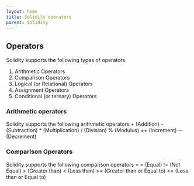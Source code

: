 ```yaml
---
layout: home
title: Solidity operators
parent: Solidity
---
```


## Operators

Solidity supports the following types of operators.

1. Arithmetic Operators
2. Comparison Operators
3. Logical (or Relational) Operators
4. Assignment Operators
5. Conditional (or ternary) Operators

### Arithmetic operators
Solidity supports the following arithmetic operators
    + (Addition)
    - (Subtraction)
    * (Multiplication)
    / (Division)
    % (Modulus)
    ++ (Increment)
    -- (Decrement)

### Comparison Operators
Solidity supports the following comparison operators
    = = (Equal)
    != (Not Equal)
    > (Greater than)
    < (Less than)
    >= (Greater than or Equal to)
    <= (Less than or Equal to)
